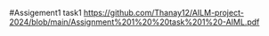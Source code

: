 #Assigement1 task1 https://github.com/Thanay12/AILM-project-2024/blob/main/Assignment%201%20%20task%201%20-AIML.pdf

